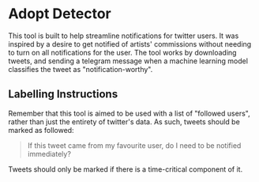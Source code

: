 # Adopt Detector
This tool is built to help streamline notifications for twitter users. It was inspired by a desire to get notified of artists' commissions without needing to turn on all notifications for the user. The tool works by downloading tweets, and sending a telegram message when a machine learning model classifies the tweet as "notification-worthy". 

## Labelling Instructions
Remember that this tool is aimed to be used with a list of "followed users", rather than just the entirety of twitter's data. As such, tweets should be marked as followed:

> If this tweet came from my favourite user, do I need to be notified immediately?

Tweets should only be marked if there is a time-critical component of it.